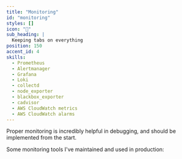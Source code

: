 ```yaml
---
title: "Monitoring"
id: "monitoring"
styles: []
icon: "👀"
sub_heading: |
  Keeping tabs on everything
position: 150
accent_id: 4
skills:
  - Prometheus
  - Alertmanager
  - Grafana
  - Loki
  - collectd
  - node_exporter
  - blackbox_exporter
  - cadvisor
  - AWS CloudWatch metrics
  - AWS CloudWatch alarms
---
```


Proper monitoring is incredibly helpful in debugging, and should be implemented from the start.

Some monitoring tools I've maintained and used in production:
